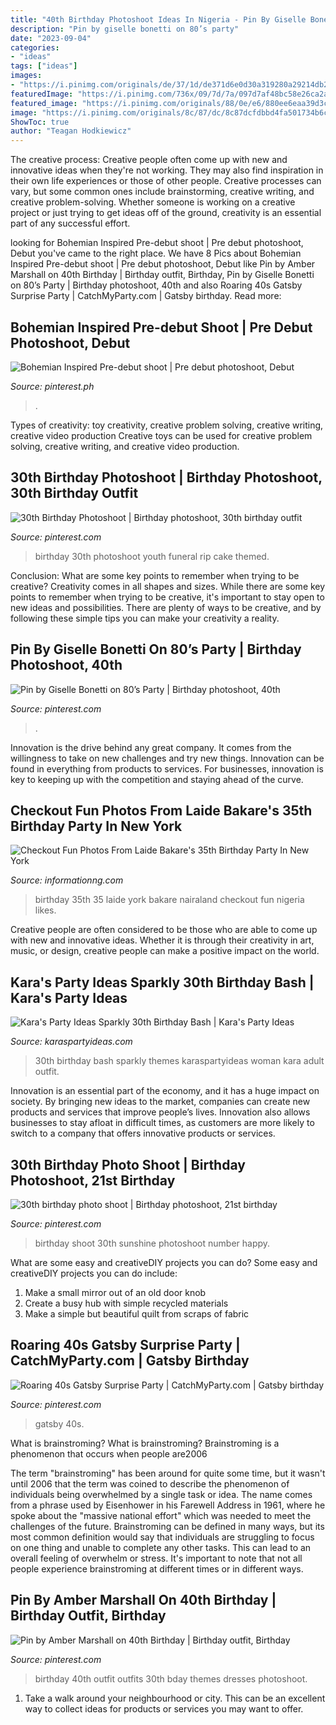 ```yaml
---
title: "40th Birthday Photoshoot Ideas In Nigeria - Pin By Giselle Bonetti On 80’s Party"
description: "Pin by giselle bonetti on 80’s party"
date: "2023-09-04"
categories:
- "ideas"
tags: ["ideas"]
images:
- "https://i.pinimg.com/originals/de/37/1d/de371d6e0d30a319280a29214db22390.jpg"
featuredImage: "https://i.pinimg.com/736x/09/7d/7a/097d7af48bc58e26ca2a9426496d8fb0.jpg"
featured_image: "https://i.pinimg.com/originals/88/0e/e6/880ee6eaa39d3cbdbbc548b785fe43e0.jpg"
image: "https://i.pinimg.com/originals/8c/87/dc/8c87dcfdbbd4fa501734b6c8ebb16e17.jpg"
ShowToc: true
author: "Teagan Hodkiewicz"
---
```



The creative process:
Creative people often come up with new and innovative ideas when they're not working. They may also find inspiration in their own life experiences or those of other people. Creative processes can vary, but some common ones include brainstorming, creative writing, and creative problem-solving. Whether someone is working on a creative project or just trying to get ideas off of the ground, creativity is an essential part of any successful effort.

	

		
looking for Bohemian Inspired Pre-debut shoot | Pre debut photoshoot, Debut you've came to the right place. We have 8 Pics about Bohemian Inspired Pre-debut shoot | Pre debut photoshoot, Debut like Pin by Amber Marshall on 40th Birthday | Birthday outfit, Birthday, Pin by Giselle Bonetti on 80’s Party | Birthday photoshoot, 40th and also Roaring 40s Gatsby Surprise Party | CatchMyParty.com | Gatsby birthday. Read more:
		
    
## Bohemian Inspired Pre-debut Shoot | Pre Debut Photoshoot, Debut

<img loading=lazy src="https://i.pinimg.com/originals/88/0e/e6/880ee6eaa39d3cbdbbc548b785fe43e0.jpg" onerror="this.onerror=null;this.src='https://tse3.mm.bing.net/th?id=OIP.UzoYjVqkb-b_d_4AvPiL3QHaLH&amp;pid=15.1';" alt="Bohemian Inspired Pre-debut shoot | Pre debut photoshoot, Debut">

_Source: pinterest.ph_

>. 

	

Types of creativity: toy creativity, creative problem solving, creative writing, creative video production
Creative toys can be used for creative problem solving, creative writing, and creative video production.

    
## 30th Birthday Photoshoot | Birthday Photoshoot, 30th Birthday Outfit

<img loading=lazy src="https://i.pinimg.com/736x/d9/e3/10/d9e3105ef179d35248a9a492c6e1b5cc.jpg" onerror="this.onerror=null;this.src='https://tse1.mm.bing.net/th?id=OIP.ndtBRg_84pxnLpCdR77UuAHaLI&amp;pid=15.1';" alt="30th Birthday Photoshoot | Birthday photoshoot, 30th birthday outfit">

_Source: pinterest.com_

>birthday 30th photoshoot youth funeral rip cake themed. 

	

Conclusion: What are some key points to remember when trying to be creative?
Creativity comes in all shapes and sizes. While there are some key points to remember when trying to be creative, it's important to stay open to new ideas and possibilities. There are plenty of ways to be creative, and by following these simple tips you can make your creativity a reality.

    
## Pin By Giselle Bonetti On 80’s Party | Birthday Photoshoot, 40th

<img loading=lazy src="https://i.pinimg.com/originals/8c/87/dc/8c87dcfdbbd4fa501734b6c8ebb16e17.jpg" onerror="this.onerror=null;this.src='https://tse3.mm.bing.net/th?id=OIP.YpAan4BdnRNtBRT-kiOQJAHaLI&amp;pid=15.1';" alt="Pin by Giselle Bonetti on 80’s Party | Birthday photoshoot, 40th">

_Source: pinterest.com_

>. 

	

Innovation is the drive behind any great company. It comes from the willingness to take on new challenges and try new things. Innovation can be found in everything from products to services. For businesses, innovation is key to keeping up with the competition and staying ahead of the curve.

    
## Checkout Fun Photos From Laide Bakare&#039;s 35th Birthday Party In New York

<img loading=lazy src="http://www.informationng.com/wp-content/uploads/2015/10/laidee.jpg" onerror="this.onerror=null;this.src='https://tse1.mm.bing.net/th?id=OIP.w8Y5wvNNXC_KEqA6AMPBzQHaLI&amp;pid=15.1';" alt="Checkout Fun Photos From Laide Bakare&#039;s 35th Birthday Party In New York">

_Source: informationng.com_

>birthday 35th 35 laide york bakare nairaland checkout fun nigeria likes. 

	

Creative people are often considered to be those who are able to come up with new and innovative ideas. Whether it is through their creativity in art, music, or design, creative people can make a positive impact on the world.

    
## Kara&#039;s Party Ideas Sparkly 30th Birthday Bash | Kara&#039;s Party Ideas

<img loading=lazy src="https://karaspartyideas.com/wp-content/uploads/2016/11/Sparkly-30th-Birthday-Bash-via-Karas-Party-Ideas-KarasPartyIdeas.com51.jpg" onerror="this.onerror=null;this.src='https://tse1.mm.bing.net/th?id=OIP.0kTDJma8A2501w7Rxl_wgAHaLH&amp;pid=15.1';" alt="Kara&#039;s Party Ideas Sparkly 30th Birthday Bash | Kara&#039;s Party Ideas">

_Source: karaspartyideas.com_

>30th birthday bash sparkly themes karaspartyideas woman kara adult outfit. 

	

Innovation is an essential part of the economy, and it has a huge impact on society. By bringing new ideas to the market, companies can create new products and services that improve people’s lives. Innovation also allows businesses to stay afloat in difficult times, as customers are more likely to switch to a company that offers innovative products or services.

    
## 30th Birthday Photo Shoot | Birthday Photoshoot, 21st Birthday

<img loading=lazy src="https://i.pinimg.com/originals/33/31/f2/3331f26d987ae10477ed34707cbb6cb4.jpg" onerror="this.onerror=null;this.src='https://tse4.mm.bing.net/th?id=OIP.yIB63flAgjjJAuDS3leCBwAAAA&amp;pid=15.1';" alt="30th birthday photo shoot | Birthday photoshoot, 21st birthday">

_Source: pinterest.com_

>birthday shoot 30th sunshine photoshoot number happy. 

	

What are some easy and creativeDIY projects you can do?
Some easy and creativeDIY projects you can do include:
1. Make a small mirror out of an old door knob
2. Create a busy hub with simple recycled materials
3. Make a simple but beautiful quilt from scraps of fabric

    
## Roaring 40s Gatsby Surprise Party | CatchMyParty.com | Gatsby Birthday

<img loading=lazy src="https://i.pinimg.com/736x/09/7d/7a/097d7af48bc58e26ca2a9426496d8fb0.jpg" onerror="this.onerror=null;this.src='https://tse1.mm.bing.net/th?id=OIP.y-rdPunj2smcGpu2XKnIFQHaLG&amp;pid=15.1';" alt="Roaring 40s Gatsby Surprise Party | CatchMyParty.com | Gatsby birthday">

_Source: pinterest.com_

>gatsby 40s. 

	

What is brainstroming?
What is brainstroming? Brainstroming is a phenomenon that occurs when people are2006

The term "brainstroming" has been around for quite some time, but it wasn't until 2006 that the term was coined to describe the phenomenon of individuals being overwhelmed by a single task or idea. The name comes from a phrase used by Eisenhower in his Farewell Address in 1961, where he spoke about the "massive national effort" which was needed to meet the challenges of the future. Brainstroming can be defined in many ways, but its most common definition would say that individuals are struggling to focus on one thing and unable to complete any other tasks. This can lead to an overall feeling of overwhelm or stress. It's important to note that not all people experience brainstroming at different times or in different ways.

    
## Pin By Amber Marshall On 40th Birthday | Birthday Outfit, Birthday

<img loading=lazy src="https://i.pinimg.com/originals/de/37/1d/de371d6e0d30a319280a29214db22390.jpg" onerror="this.onerror=null;this.src='https://tse2.mm.bing.net/th?id=OIP.AJsYOr_x3pZ5u2fDN4tE3gHaNd&amp;pid=15.1';" alt="Pin by Amber Marshall on 40th Birthday | Birthday outfit, Birthday">

_Source: pinterest.com_

>birthday 40th outfit outfits 30th bday themes dresses photoshoot. 

	

1. Take a walk around your neighbourhood or city. This can be an excellent way to collect ideas for products or services you may want to offer.

